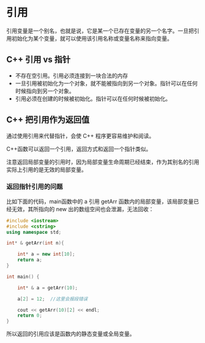 # 引用

引用变量是一个别名，也就是说，它是某一个已存在变量的另一个名字。一旦把引用初始化为某个变量，就可以使用该引用名称或变量名称来指向变量。

## C++ 引用 vs 指针

- 不存在空引用。引用必须连接到一块合法的内存
- 一旦引用被初始化为一个对象，就不能被指向到另一个对象。指针可以在任何时候指向到另一个对象。
- 引用必须在创建的时候被初始化。指针可以在任何时候被初始化。

## C++ 把引用作为返回值

通过使用引用来代替指针，会使 C++ 程序更容易维护和阅读。

C++函数可以返回一个引用，返回方式和返回一个指针类似。

注意返回局部变量的引用时，因为局部变量生命周期已经结束，作为其别名的引用实际上引用的是无效的局部变量。

### 返回指针引用的问题

比如下面的代码，main函数中的 a 引用 getArr 函数内的局部变量，该局部变量已经无效，其所指向的 new 出的数组空间也会泄漏，无法回收：

```c++
#include <iostream>
#include <cstring>
using namespace std;

int* & getArr(int n){

    int* a = new int[10];
    return a;
}

int main() {

    int* & a = getArr(10);

    a[2] = 12;  //这里会报段错误

    cout << getArr(10)[2] << endl;
    return 0;
}
```

所以返回的引用应该是函数内的静态变量或全局变量。

